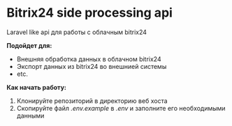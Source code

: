 # Bitrix24 side processing api

Laravel like api для работы с облачным bitrix24

**Подойдет для:**
- Внешняя обработка данных в облачном bitrix24
- Экспорт данных из bitrix24 во внешнией системы
- etc.

**Как начать работу:**
1. Клонируйте репозиторий в директорию веб хоста
2. Скопируйте файл *.env.example* в *.env* и заполните его необходимыми данными
